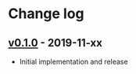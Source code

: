 # Change log

## [v0.1.0] - 2019-11-xx

* Initial implementation and release

[v0.1.0]: https://github.com/piotrmurach/strings-inflection/compare/v0.1.0
